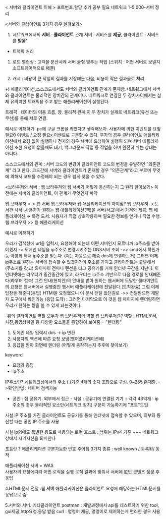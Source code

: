 < 서버와 클라이언트 이해 >
포트번호.할당 추가 공부 필요
네트워크 1-5
000-서버 정리

<서버와 클라이언트 3가지 경우 살펴보기> 

1. 네트워크에서의 **서버 - 클라이언트** 관계 
   서버 : 서비스를 **제공**, 클라이언트 : 서비스를 **받음**'
   
- 트랙픽 처리 
01) 로드 밸런싱 
: 고객을 분산시켜 서버 균형 맞추는 작업 (스위치 : 어떤 서버로 보낼지 소프트웨어적으로 해결)

02) 캐시 
: 비용이 큰 작업의 결과를 저장해둔 다음, 비용이 작은 결과물로 처리

+) 애플리케이션,소스코드에서도 서버와 클라이언트 관계가 존재함.
네트워크에서 서버와 클라이언트는 물리적인 장치간의 관계이다.
네트워크로 연결된 두 장치사이에서는 실제 유의미한 트래픽을 주고 받는 애플리케이션이 실행된다.

트래픽 : 데이터의 이동 흐름, 양.
물리적 관계:이 두 장치가 실제로 네트워크(유선 또는 무선)를 통해 서로 연결.

예시로 이해하기: pc에 구글 크롬을 띄웠다고 생각해보자.
사용자에 의한 이벤트를  요청 필요0 이벤트 / 요청 필요x 이벤트로 구분할 수 있다.
후자의 경우 클라이언트 애플리케이션에서 요청 없이 실행하나
전자의 경우 서버에 요청하여 실행이 되며 
서버 애플리케이션 또한 요청이 없을때도 대기, 백그라운드 작업 등 작업을 하며 완전히 쉬는 상태는 아니다.

소스코드에서의 관계
: 서버 코드의 변경이 클라이언트 코드의 변경을 유발하면 "의존관계" 라고 한다.
코드간에 서버와 클라이언트가 존재할 경우 "의존관계"라고 부르며 무엇에 의해서 코드를 수정해야 되는 경우 쉽게 찾을 수 있다.





<브라우저와 서버 : 웹 브라우저와 웹 서버가 어떻게 통신하는지 그 원리 알아보기>
이전에는 서버와 클라이언트, 이 관계가 무엇인지 파악

웹 브라우저 <-> 웹 서버 
웹 브라우저와 웹 애플리케이션의 차이점?
웹 브라우저 → 도서관 사서: 사용자가 원하는 웹 애플리케이션(책)을 서버(서고)에서 가져와 제공.
웹 애플리케이션 → 특정 도서: 사용자가 직접 상호작용하며 필요한 정보를 얻거나 작업 수행.
웹 브라우저 >> 웹 애플리케이션 


예시로 이해하기

우리가 검색창에 url을 입력시, 요청해야 되는데 어떤 서버인지 모르니까 ip주소를 받아야겠지
-> 도메인 네임을 ip주소로 변경시켜주는 DNS서버 조회
->> cmd에서 확인가능 
이렇게 해서 ip주소를 얻는다. (이는 자동으로 해줌 dns에 연결하는거)
그러면 이제 ip주소로 원하는 서버에 접속할 수 있겠지? 
이 주소를 가지고 클라이언트는 출발해서 (주소지를 갖고) 와이파이 전파나 랜선을 타고 공유기를 거쳐 인터넷 구간을 지난다.
이 인터넷에는 라우터가 중간중간에 있고, 라우터는 ip주소 기반으로 다음 경로를 안내해준다(라우터 접속)
그런 안내(현지인)의 안내를 받아 원하는 웹서버에 도달한 클라이언트의 요청은 웹서버에서 실행중인 웹서버 애플리케이션에 전달된다.(도착완료)
그럼 이제 답장을 해준다(응답) HTMl을 요청했으니 이 문서 전달
왔던길로 ->> 전달받으면 개발자 도구에서 확인가능 
(응답 도착) : 그러면 마지막으로 이 것을 웹 페이지에 렌더링하면 우리가 원하는 웹을 볼 수 있게 되는것이다.

-위의 클라이언트 역할 모두가 웹 브라우저의 역할 
웹 브라우저란?
역할 : HTML문서,사진,동영상파일 등 다양한 요소들을 종합하여 보여줌 = "렌더링"
 1. 도메인 네임 입력시 dns -> ip 변환
 2. 사용자의 액션에 따른 요청 보냄(웹어플리케이션에)
 3. 응답을 받아 화면에 렌더링 
(어떻게 동작하는지 추후에 찾아보기)

keyword 
- 요청과 응답
- ip주소 

IP주소란?
네트워크상에서의 주소
(.)기준 4개의 숫자 조합으로 구성. 0~255 존재함.
->확인방법 : 네이버 검색가능 

- 공인 : 집 공유기. 외부에서 접근  - 사설 : 공유기에 연결된 기기 :: 각각 43억개 
: ip주소의 경우 물리적인 요소만(네트워크 장치) 구분이 가능하기에 "포트"도입

사설 IP 주소를 가진 클라이언트도 공유기를 통해 인터넷에 접속할 수 있으며, 
외부와 통신할 때는 공인 IP 주소를 사용

사설 ip외에도 특별한 용도로 사용되는 로컬 호스트
: 범위는 IPv4 기준 ~~~ 네트워크상에서 자기자신을 의미한다 

포트란 ?
애플리케이션 구분가능한 번호 주어짐
3가지 종류 : well known / 등록된/  동적 


애플리케이션 서버 = WAS  
사용자의 요청에따라 어떤 로직을 실행
로직 결과에 맞춰서 서버에 없던 콘텐츠 생성 후 응답

4.HTML문서 전달
:웹 **서버** 애플리케이션은 클라이언트 요청에 해당하는 HTML문서를 응답으로 줌 

5.서버와 서버. 기타클라이언트
postman : 개발과정에서 api를 테스트하기 위한 tool, gui제공,http요청.응답 받음
curl : 명령어 제공, 명령어로 제어하는게 편리한 경우 사용 


